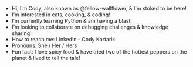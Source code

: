 - Hi, I’m Cody, also known as @fellow-wallflower, & I'm stoked to be here!
- I’m interested in cats, cooking, & coding!
- I’m currently learning Python & am having a blast!
- I’m looking to collaborate on debugging challenges & knowledge sharing!
- How to reach me: LinkedIn - Cody Kartarik
- Pronouns: She / Her / Hers
- Fun fact: I love spicy food & have tried two of the hottest peppers on the planet & lived to tell the tale!

<!---
fellow-wallflower/fellow-wallflower is a ✨ special ✨ repository because its `README.md` (this file) appears on your GitHub profile.
You can click the Preview link to take a look at your changes.
--->
